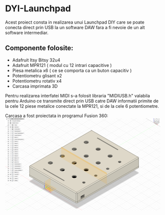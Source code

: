 # DYI-Launchpad
Acest proiect consta in realizarea unui Launchpad DIY care se poate conecta direct prin USB la un software DAW fara a fi nevoie de un alt software intermediar.
## Componente folosite:
* Adafruit Itsy Bitsy 32u4
* Adafruit MPR121 ( modul cu 12 intrari capacitive )
* Piesa metalica x6 ( ce se comporta ca un buton capacitiv )
* Potentiometru glisant x2
* Potentiometru rotativ x4
* Carcasa imprimata 3D

Pentru realizarea interfatei MIDI s-a folosit libraria "MIDIUSB.h" valabila pentru Arduino ce transmite direct prin USB catre DAW informatii primite de la cele 
12 piese metalice conectate la MPR121, si de la cele 6 potentiometre.

Carcasa a fost proiectata in programul Fusion 360:
![](images/screenshot1.png)

